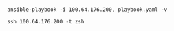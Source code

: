 ###

```
ansible-playbook -i 100.64.176.200, playbook.yaml -v
```

```
ssh 100.64.176.200 -t zsh
```
